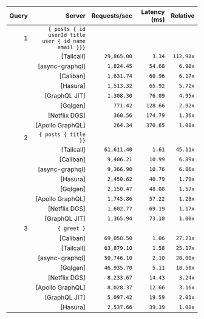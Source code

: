 <!-- PERFORMANCE_RESULTS_START -->

| Query | Server | Requests/sec | Latency (ms) | Relative |
|-------:|--------:|--------------:|--------------:|---------:|
| 1 | `{ posts { id userId title user { id name email }}}` |
|| [Tailcall] | `29,865.00` | `3.34` | `112.98x` |
|| [async-graphql] | `1,824.45` | `54.68` | `6.90x` |
|| [Caliban] | `1,631.74` | `60.96` | `6.17x` |
|| [Hasura] | `1,513.32` | `65.92` | `5.72x` |
|| [GraphQL JIT] | `1,308.30` | `76.09` | `4.95x` |
|| [Gqlgen] | `771.42` | `128.66` | `2.92x` |
|| [Netflix DGS] | `360.56` | `174.79` | `1.36x` |
|| [Apollo GraphQL] | `264.34` | `370.65` | `1.00x` |
| 2 | `{ posts { title }}` |
|| [Tailcall] | `61,611.40` | `1.61` | `45.11x` |
|| [Caliban] | `9,406.21` | `10.99` | `6.89x` |
|| [async-graphql] | `9,366.90` | `10.76` | `6.86x` |
|| [Hasura] | `2,450.62` | `40.79` | `1.79x` |
|| [Gqlgen] | `2,150.47` | `48.08` | `1.57x` |
|| [Apollo GraphQL] | `1,745.86` | `57.22` | `1.28x` |
|| [Netflix DGS] | `1,602.77` | `69.19` | `1.17x` |
|| [GraphQL JIT] | `1,365.94` | `73.10` | `1.00x` |
| 3 | `{ greet }` |
|| [Caliban] | `69,058.50` | `1.06` | `27.21x` |
|| [Tailcall] | `63,879.10` | `1.58` | `25.17x` |
|| [async-graphql] | `50,746.10` | `2.10` | `20.00x` |
|| [Gqlgen] | `46,935.70` | `5.11` | `18.50x` |
|| [Netflix DGS] | `8,233.67` | `14.43` | `3.24x` |
|| [Apollo GraphQL] | `8,028.37` | `12.66` | `3.16x` |
|| [GraphQL JIT] | `5,097.42` | `19.59` | `2.01x` |
|| [Hasura] | `2,537.66` | `39.39` | `1.00x` |

<!-- PERFORMANCE_RESULTS_END -->
